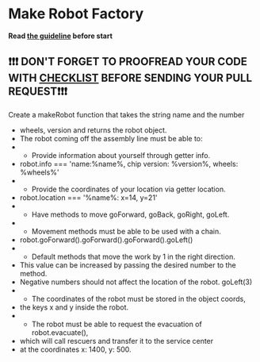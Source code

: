 # Make Robot Factory

**Read [the guideline](https://github.com/mate-academy/js_task-guideline/blob/master/README.md) before start**
## ❗️❗️❗️ DON'T FORGET TO PROOFREAD YOUR CODE WITH [CHECKLIST](https://github.com/mate-academy/js_task_make_robot/blob/master/checklist.md) BEFORE SENDING YOUR PULL REQUEST❗️❗️❗️

Create a makeRobot function that takes the string name and the number
 * wheels, version and returns the robot object.
 * The robot coming off the assembly line must be able to:
 *  - Provide information about yourself through getter info.
 *    robot.info === 'name:%name%, chip version: %version%, wheels: %wheels%'
 *  - Provide the coordinates of your location via getter location.
 *    robot.location === '%name%: x=14, y=21'
 *  - Have methods to move goForward, goBack, goRight, goLeft.
 *  - Movement methods must be able to be used with a chain.
 *    robot.goForward().goForward().goForward().goLeft()
 *  - Default methods that move the work by 1 in the right direction.
 *    This value can be increased by passing the desired number to the method.
 *    Negative numbers should not affect the location of the robot. goLeft(3)
 *  - The coordinates of the robot must be stored in the object coords,
 *    the keys x and y inside the robot.
 *  - The robot must be able to request the evacuation of robot.evacuate(),
 *    which will call rescuers and transfer it to the service center
 *    at the coordinates x: 1400, y: 500.
